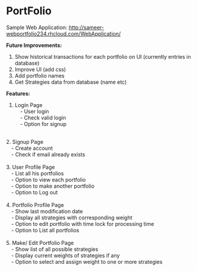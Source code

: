 # PortFolio
Sample Web Application: <a href="http://sameer-webportfolio234.rhcloud.com/WebApplication/">http://sameer-webportfolio234.rhcloud.com/WebApplication/</a><br/>

<b>Future Improvements:</b><br/>
1. Show historical transactions for each portfolio on UI (currently entries in database)<br/>
2. Improve UI (add css) <br/>
3. Add portfolio names <br/>
4. Get Strategies data from database (name etc) <br/>

<b>Features:</b><br/>
1. Login Page <br/>
  &emsp;- User login<br/>
  &emsp;- Check valid login<br/>
  &emsp;- Option for signup<br/>
<br/>
2. Signup Page <br/>
  &emsp;- Create account<br/>
  &emsp;- Check if email already exists<br/>
<br/>
3. User Profile Page <br/>
  &emsp;- List all his portfolios<br/>
  &emsp;- Option to view each portfolio<br/>
  &emsp;- Option to make another portfolio<br/>
  &emsp;- Option to Log out<br/>
<br/>
4. Portfolio Profile Page <br/>
  &emsp;- Show last modification date<br/>
  &emsp;- Display all strategies with corresponding weight<br/>
  &emsp;- Option to edit portfolio with time lock for processing time<br/>
  &emsp;- Option to List all portfolios<br/>
<br/>
5. Make/ Edit Portfolio Page <br/>
  &emsp;- Show list of all possible strategies<br/>
  &emsp;- Display current weights of strategies if any<br/>
  &emsp;- Option to select and assign weight to one or more strategies<br/>
<br/>
